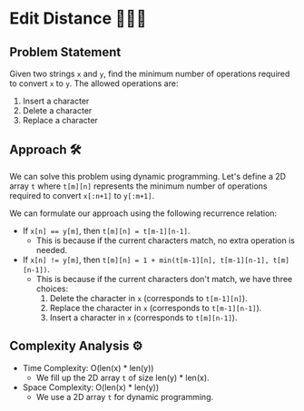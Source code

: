 # Edit Distance 👩‍💻📏

## Problem Statement

Given two strings `x` and `y`, find the minimum number of operations required to convert `x` to `y`. The allowed operations are:

1. Insert a character
2. Delete a character
3. Replace a character

## Approach 🛠️

We can solve this problem using dynamic programming. Let's define a 2D array `t` where `t[m][n]` represents the minimum number of operations required to convert `x[:n+1]` to `y[:m+1]`.

We can formulate our approach using the following recurrence relation:

- If `x[n] == y[m]`, then `t[m][n] = t[m-1][n-1]`.
  - This is because if the current characters match, no extra operation is needed.
- If `x[n] != y[m]`, then `t[m][n] = 1 + min(t[m-1][n], t[m-1][n-1], t[m][n-1])`.
  - This is because if the current characters don't match, we have three choices:
    1. Delete the character in `x` (corresponds to `t[m-1][n]`).
    2. Replace the character in `x` (corresponds to `t[m-1][n-1]`).
    3. Insert a character in `x` (corresponds to `t[m][n-1]`).

## Complexity Analysis ⚙️

- Time Complexity: O(len(x) * len(y))
  - We fill up the 2D array `t` of size len(y) * len(x).
- Space Complexity: O(len(x) * len(y))
  - We use a 2D array `t` for dynamic programming.
